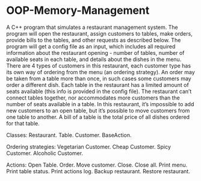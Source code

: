 ﻿# OOP-Memory-Management


A C++ program that simulates a restaurant management system. The program will open the restaurant, assign customers to tables, make orders, provide bills to the tables, and other requests as described below. The program will get a config file as an input, which includes all required information about the restaurant opening - number of tables, number of available seats in each table, and details about the dishes in the menu. There are 4 types of customers in this restaurant, each customer type has its own way of ordering from the menu (an ordering strategy). An order may be taken from a table more than once, in such cases some customers may order a different dish. Each table in the restaurant has a limited amount of seats available (this info is provided in the config file). The restaurant can’t connect tables together, nor accommodates more customers than the number of seats available in a table. In this restaurant, it’s impossible to add new customers to an open table, but it’s possible to move customers from one table to another. A bill of a table is the total price of all dishes ordered for that table.

Classes: Restaurant. Table. Customer. BaseAction.

Ordering strategies: Vegetarian Customer. Cheap Customer. Spicy Customer. Alcoholic Customer.

Actions: Open Table. Order. Move customer. Close. Close all. Print menu. Print table status. Print actions log. Backup restaurant. Restore restaurant.
